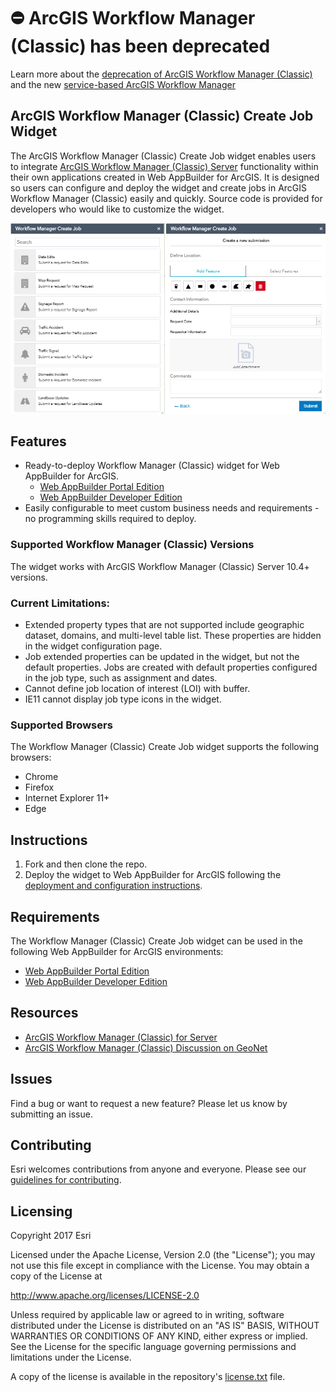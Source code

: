 # ⛔ ArcGIS Workflow Manager (Classic) has been deprecated
Learn more about the [deprecation of ArcGIS Workflow Manager (Classic)](https://support.esri.com/en-us/knowledge-base/arcgis-workflow-manager-classic-deprecation-000031190) and the new [service-based ArcGIS Workflow Manager](https://www.esri.com/en-us/arcgis/products/arcgis-workflow-manager/overview)

## ArcGIS Workflow Manager (Classic) Create Job Widget

The ArcGIS Workflow Manager (Classic) Create Job widget enables users to integrate [ArcGIS Workflow Manager (Classic) Server](https://enterprise.arcgis.com/en/workflow-manager/) functionality within 
their own applications created in Web AppBuilder for ArcGIS. It is designed so users can configure 
and deploy the widget and create jobs in ArcGIS Workflow Manager (Classic) easily and quickly. Source code is provided for 
developers who would like to customize the widget.

![App](create-job-widget.png)

## Features
* Ready-to-deploy Workflow Manager (Classic) widget for Web AppBuilder for ArcGIS.
  * [Web AppBuilder Portal Edition](http://enterprise.arcgis.com/en/portal/latest/use/welcome.htm)
  * [Web AppBuilder Developer Edition](https://developers.arcgis.com/web-appbuilder/)
* Easily configurable to meet custom business needs and requirements - no programming skills required to deploy.

### Supported Workflow Manager (Classic) Versions
The widget works with ArcGIS Workflow Manager (Classic) Server 10.4+ versions.

### Current Limitations:

* Extended property types that are not supported include geographic dataset, domains, and multi-level table list. These properties are hidden in the widget configuration page.
* Job extended properties can be updated in the widget, but not the default properties.  Jobs are created with default properties configured in the job type, such as assignment and dates.  
* Cannot define job location of interest (LOI) with buffer.
* IE11 cannot display job type icons in the widget.
 
### Supported Browsers

The Workflow Manager (Classic) Create Job widget supports the following browsers:
* Chrome
* Firefox
* Internet Explorer 11+
* Edge

## Instructions

1. Fork and then clone the repo. 
2. Deploy the widget to Web AppBuilder for ArcGIS following the 
[deployment and configuration instructions](README_CONFIG.md).

## Requirements

The Workflow Manager (Classic) Create Job widget can be used in the following Web AppBuilder for ArcGIS environments:
* [Web AppBuilder Portal Edition](http://enterprise.arcgis.com/en/portal/latest/use/welcome.htm)
* [Web AppBuilder Developer Edition](https://developers.arcgis.com/web-appbuilder/)

## Resources

* [ArcGIS Workflow Manager (Classic) for Server](https://enterprise.arcgis.com/en/workflow-manager)
* [ArcGIS Workflow Manager (Classic) Discussion on GeoNet](https://geonet.esri.com/community/gis/solutions/workflow-manager)

## Issues

Find a bug or want to request a new feature?  Please let us know by submitting an issue.

## Contributing

Esri welcomes contributions from anyone and everyone. Please see our [guidelines for contributing](https://github.com/esri/contributing).

## Licensing
Copyright 2017 Esri

Licensed under the Apache License, Version 2.0 (the "License");
you may not use this file except in compliance with the License.
You may obtain a copy of the License at

   http://www.apache.org/licenses/LICENSE-2.0

Unless required by applicable law or agreed to in writing, software
distributed under the License is distributed on an "AS IS" BASIS,
WITHOUT WARRANTIES OR CONDITIONS OF ANY KIND, either express or implied.
See the License for the specific language governing permissions and
limitations under the License.

A copy of the license is available in the repository's [license.txt]( https://raw.github.com/Esri/quickstart-map-js/master/license.txt) file.
